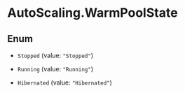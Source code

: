 # AutoScaling.WarmPoolState

## Enum


* `Stopped` (value: `"Stopped"`)

* `Running` (value: `"Running"`)

* `Hibernated` (value: `"Hibernated"`)


